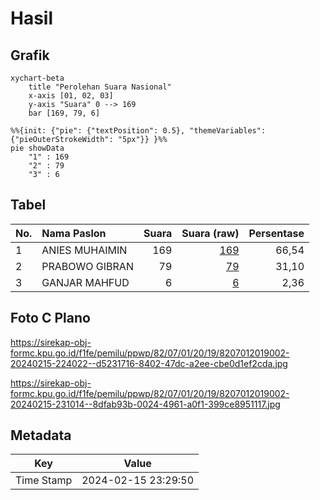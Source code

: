 # Hasil

## Grafik

```mermaid
xychart-beta
    title "Perolehan Suara Nasional"
    x-axis [01, 02, 03]
    y-axis "Suara" 0 --> 169
    bar [169, 79, 6]
```

```mermaid
%%{init: {"pie": {"textPosition": 0.5}, "themeVariables": {"pieOuterStrokeWidth": "5px"}} }%%
pie showData
    "1" : 169
    "2" : 79
    "3" : 6
```

## Tabel

| No. | Nama Paslon    | Suara | Suara (raw) | Persentase |
|:--- |:-------------- | -----:| -----------:| ----------:|
| 1   | ANIES MUHAIMIN | 169   | [169][p-1]  | 66,54      |
| 2   | PRABOWO GIBRAN | 79    | [79][p-2]   | 31,10      |
| 3   | GANJAR MAHFUD  | 6     | [6][p-3]    | 2,36       |


[p-1]: https://github.com/gigit-pemilu/pemilu-2024/blob/main/pilpres/hitung-suara/sub/82-maluku-utara/sub/07-pulau-morotai/sub/01-morotai-selatan/sub/2019-muhajirin/sub/002-tps/sub/paslon-1.txt
[p-2]: https://github.com/gigit-pemilu/pemilu-2024/blob/main/pilpres/hitung-suara/sub/82-maluku-utara/sub/07-pulau-morotai/sub/01-morotai-selatan/sub/2019-muhajirin/sub/002-tps/sub/paslon-2.txt
[p-3]: https://github.com/gigit-pemilu/pemilu-2024/blob/main/pilpres/hitung-suara/sub/82-maluku-utara/sub/07-pulau-morotai/sub/01-morotai-selatan/sub/2019-muhajirin/sub/002-tps/sub/paslon-3.txt

## Foto C Plano

https://sirekap-obj-formc.kpu.go.id/f1fe/pemilu/ppwp/82/07/01/20/19/8207012019002-20240215-224022--d5231716-8402-47dc-a2ee-cbe0d1ef2cda.jpg

https://sirekap-obj-formc.kpu.go.id/f1fe/pemilu/ppwp/82/07/01/20/19/8207012019002-20240215-231014--8dfab93b-0024-4961-a0f1-399ce8951117.jpg


## Metadata

| Key        | Value               |
| ---------- | ------------------- |
| Time Stamp | 2024-02-15 23:29:50 |



